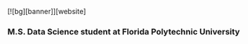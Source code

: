 [![bg][banner]][website]


### M.S. Data Science student at Florida Polytechnic University

<!--
**diegodepaula/diegodepaula** is a ✨ _special_ ✨ repository because its `README.md` (this file) appears on your GitHub profile.

Here are some ideas to get you started:

- 🔭 I’m currently working on my Master's Project Proposal
- 🌱 I’m currently learning testing, Python, Ruby, Vue.js, React, UI, UX
- 🤔 I’m looking for help with computer vision and machine learning
- 💬 Ask me about JavaScript, Python, Data Science
- 📫 How to reach me: ...
- ⚡ Fun fact: ...


👔 [linkedin][linkedin]

[linkedin]: https://linkedin.com/in/diegodepaula
